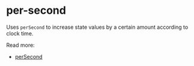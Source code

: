 # per-second

Uses `perSecond` to increase state values by a certain amount according to clock time.

Read more:
* [perSecond](https://clinth.github.io/ixfx/functions/Modulation.perSecond.html)